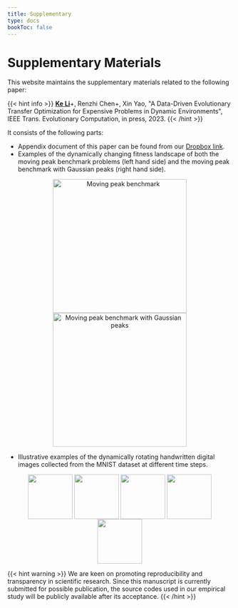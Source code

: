```yaml
---
title: Supplementary
type: docs
bookToc: false
---
```


# Supplementary Materials

<link rel="stylesheet" href="/academicons/academicons-1.9.0/css/academicons.min.css"/>
<link rel="stylesheet" href="https://maxcdn.bootstrapcdn.com/font-awesome/4.4.0/css/font-awesome.min.css">
<head>
<script src='https://kit.fontawesome.com/a076d05399.js' crossorigin='anonymous'></script>
<link rel="stylesheet" href="https://fonts.googleapis.com/icon?family=Material+Icons">
<link rel="stylesheet" href="https://cdnjs.cloudflare.com/ajax/libs/font-awesome/4.7.0/css/font-awesome.min.css">
</head>

This website maintains the supplementary materials related to the following paper:

{{< hint info >}}
**<ins>Ke Li</ins>**+, Renzhi Chen+, Xin Yao, "A Data-Driven Evolutionary Transfer Optimization for Expensive Problems in Dynamic Environments", IEEE Trans. Evolutionary Computation, in press, 2023.
{{< /hint >}}

It consists of the following parts:
- Appendix document of this paper can be found from our <i class='fa fa-dropbox' style='font-size:16px'></i> [Dropbox link](https://www.dropbox.com/s/qca5du8orww36ak/supp.pdf?dl=0).
- Examples of the dynamically changing fitness landscape of both the moving peak benchmark problems (left hand side) and the moving peak benchmark with Gaussian peaks (right hand side).
<div align="center">
<img src="/media/gifs/mpb.gif" width = "300px" align=center title="Moving peak benchmark" />
<img src="/media/gifs/mpbg.gif" width = "300px" align=center title="Moving peak benchmark with Gaussian peaks" />
</div>

- Illustrative examples of the dynamically rotating handwritten digital images collected from the MNIST dataset at different time steps.
<div align="center">
<img src="/media/gifs/0.gif" width = "100px" align=center />
<img src="/media/gifs/1.gif" width = "100px" align=center />
<img src="/media/gifs/4.gif" width = "100px" align=center />
<img src="/media/gifs/5.gif" width = "100px" align=center />
<img src="/media/gifs/9.gif" width = "100px" align=center />
</div>

{{< hint warning >}}
We are keen on promoting reproducibility and transparency in scientific research. Since this manuscript is currently submitted for possible publication, the source codes used in our empirical study will be publicly available after its acceptance.
{{< /hint >}}
